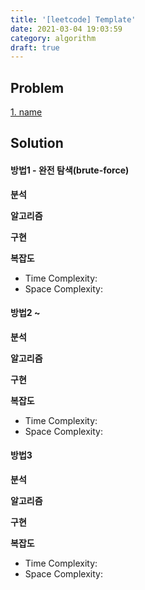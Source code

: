 ```yaml
---
title: '[leetcode] Template'
date: 2021-03-04 19:03:59
category: algorithm
draft: true
---
```



## Problem
[1. name](https://leetcode.com/problems/xxx)

## Solution

#### 방법1 - 완전 탐색(brute-force) 

**분석**

**알고리즘**

**구현**

**복잡도**
 - Time Complexity: 
 - Space Complexity:
#### 방법2 ~

**분석**

**알고리즘**

**구현**

**복잡도**
 - Time Complexity: 
 - Space Complexity:

#### 방법3 

**분석**

**알고리즘**

**구현**

**복잡도**
 - Time Complexity: 
 - Space Complexity:
